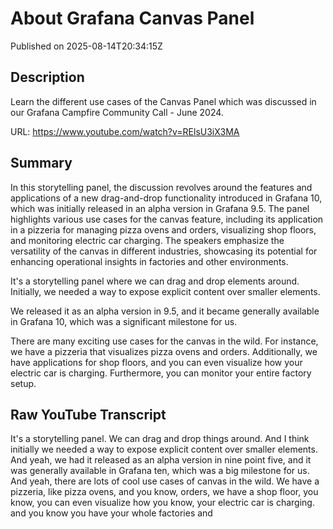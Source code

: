 # About Grafana Canvas Panel

Published on 2025-08-14T20:34:15Z

## Description

Learn the different use cases of the Canvas Panel which was discussed in our Grafana Campfire Community Call - June 2024.

URL: https://www.youtube.com/watch?v=RElsU3iX3MA

## Summary

In this storytelling panel, the discussion revolves around the features and applications of a new drag-and-drop functionality introduced in Grafana 10, which was initially released in an alpha version in Grafana 9.5. The panel highlights various use cases for the canvas feature, including its application in a pizzeria for managing pizza ovens and orders, visualizing shop floors, and monitoring electric car charging. The speakers emphasize the versatility of the canvas in different industries, showcasing its potential for enhancing operational insights in factories and other environments.

It's a storytelling panel where we can drag and drop elements around. Initially, we needed a way to expose explicit content over smaller elements. 

We released it as an alpha version in 9.5, and it became generally available in Grafana 10, which was a significant milestone for us. 

There are many exciting use cases for the canvas in the wild. For instance, we have a pizzeria that visualizes pizza ovens and orders. Additionally, we have applications for shop floors, and you can even visualize how your electric car is charging. Furthermore, you can monitor your entire factory setup.

## Raw YouTube Transcript

It's a storytelling panel. We can drag and drop things around. And I think initially we needed a way to expose explicit content over smaller elements. And yeah, we had it released as an alpha version in nine point five, and it was generally available in Grafana ten, which was a big milestone for us. And yeah, there are lots of cool use cases of canvas in the wild. We have a pizzeria, like pizza ovens, and you know, orders, we have a shop floor, you know, you can even visualize how you know, your electric car is charging. and you know you have your whole factories and

